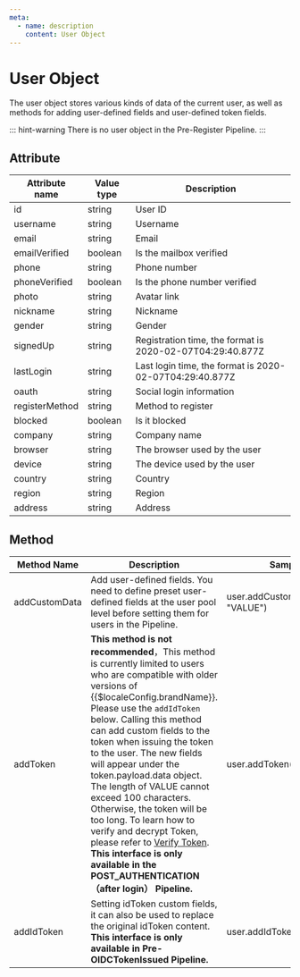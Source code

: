 ```yaml
---
meta:
  - name: description
    content: User Object
---
```


# User Object

<LastUpdated/>


The user object stores various kinds of data of the current user, as well as methods for adding user-defined fields and user-defined token fields.

::: hint-warning
There is no user object in the Pre-Register Pipeline.
:::

## Attribute

| Attribute name        | Value type  | Description                                          |
| -------------- | ------- | --------------------------------------------- |
| id             | string  | User ID                                       |
| username       | string  | Username                                        |
| email          | string  | Email                                          |
| emailVerified  | boolean | Is the mailbox verified                                |
| phone          | string  | Phone number                                        |
| phoneVerified  | boolean | Is the phone number verified                              |
| photo          | string  | Avatar link                                      |
| nickname       | string  | Nickname                                          |
| gender         | string  | Gender                                          |
| signedUp       | string  | Registration time, the format is 2020-02-07T04:29:40.877Z     |
| lastLogin      | string  | Last login time, the format is 2020-02-07T04:29:40.877Z |
| oauth          | string  | Social login information                                |
| registerMethod | string  | Method to register                                      |
| blocked        | boolean | Is it blocked                                 |
| company        | string  | Company name                                        |
| browser        | string  | The browser used by the user                                    |
| device         | string  | The device used by the user                                     |
| country        | string  | Country                                         |
| region         | string  | Region                                          |
| address        | string  | Address                                          |

## Method

| Method Name        | Description                                                                                                                                                                                                                                                                                                                                                                                | Sample code                           |
| ------------- | ----------------------------------------------------------------------------------------------------------------------------------------------------------------------------------------------------------------------------------------------------------------------------------------------------------------------------------------------------------------------------------- | ---------------------------------- |
| addCustomData | Add user-defined fields. You need to define preset user-defined fields at the user pool level before setting them for users in the Pipeline.                                                                                                                                                                                                                                                                                  | user.addCustomData("KEY", "VALUE") |
| addToken      | **This method is not recommended**，This method is currently limited to users who are compatible with older versions of  {{$localeConfig.brandName}}. Please use the  `addIdToken` below. Calling this method can add custom fields to the token when issuing the token to the user. The new fields will appear under the token.payload.data object. The length of VALUE cannot exceed 100 characters. Otherwise, the token will be too long. To learn how to verify and decrypt Token, please refer to [Verify Token](/en/docs/user/token.md). **This interface is only available in the POST_AUTHENTICATION（after login） Pipeline.** | user.addToken('KEY', 'VALUE')      |
| addIdToken    | Setting idToken custom fields, it can also be used to replace the original idToken content. **This interface is only available in Pre-OIDCTokenIssued Pipeline.**                                                                                                                                                                                                                                                                      | user.addIdToken("KEY","VALUE")     |
